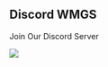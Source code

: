 ## Discord WMGS

Join Our Discord Server 

<a href="https://discord.gg/d47cRDj"><img src="https://invidget.switchblade.xyz/d47cRDj"/></a>
